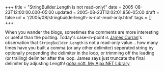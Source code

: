 +++
title = "StringBuilder.Length is not read-only!"
date = 2005-08-23T12:00:00.000-05:00
updated = 2005-08-23T12:02:01.856-05:00
draft = false
url = '/2005/08/stringbuilderlength-is-not-read-only.html'
tags = []
+++

When you wander the blogs, sometimes the comments are more interesting or useful than the posting. Today's case-in-point is [James Curran](http://www.honestillusion.com/)'s observation that `StringBuilder.Length` is not a read-only value... how many times have you built a comma (or any other delimiter) seperated string by optionally prepending the delimiter in the loop, or trimming off the leading (or trailing) delimiter after the loop. James says just truncate the final delimiter by adjusting Length! [góða nótt. My Ajax.NET Library](http://jason.diamond.name/weblog/2005/07/06/my-ajax-dot-net-library#comment-400)
